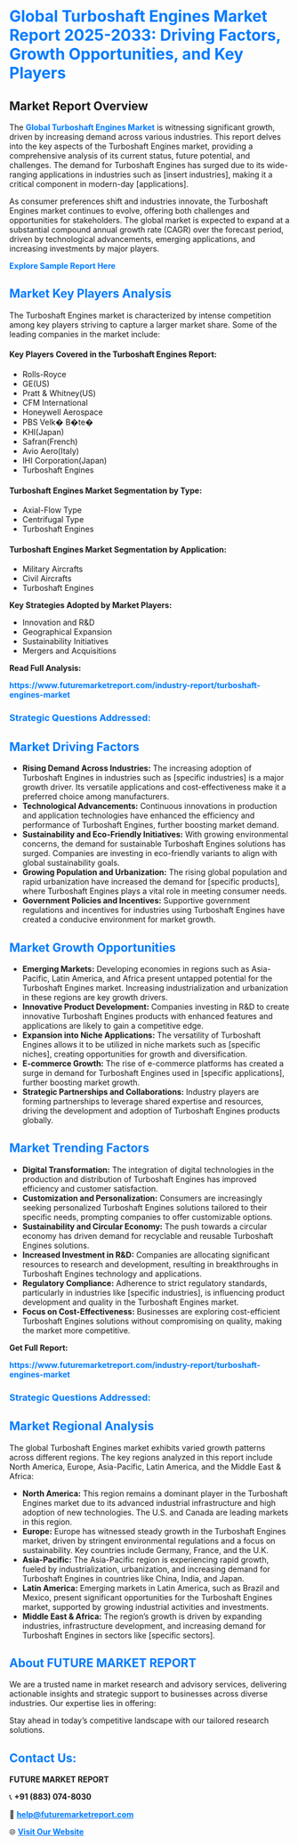 <h1 style="color: #007BFF;">Global Turboshaft Engines Market Report 2025-2033: Driving Factors, Growth Opportunities, and Key Players</h1>

<section id="overview">
<h2>Market Report Overview</h2>
<p>The <a href="https://www.futuremarketreport.com/industry-report/turboshaft-engines-market" style="color: #007BFF; text-decoration: none;"><strong>Global Turboshaft Engines Market</strong></a> is witnessing significant growth, driven by increasing demand across various industries. This report delves into the key aspects of the Turboshaft Engines market, providing a comprehensive analysis of its current status, future potential, and challenges. The demand for Turboshaft Engines has surged due to its wide-ranging applications in industries such as [insert industries], making it a critical component in modern-day [applications].</p>
<p>As consumer preferences shift and industries innovate, the Turboshaft Engines market continues to evolve, offering both challenges and opportunities for stakeholders. The global market is expected to expand at a substantial compound annual growth rate (CAGR) over the forecast period, driven by technological advancements, emerging applications, and increasing investments by major players.</p>
</section>

<section id="overview">
<p><a href="https://www.futuremarketreport.com/request-sample/reportId=106552" style="color: #007BFF; text-decoration: none;"><strong>Explore Sample Report Here</strong></a></p>
</section>

<section id="key-players">
<h2 style="color: #007BFF;">Market Key Players Analysis</h2>
<p>The Turboshaft Engines market is characterized by intense competition among key players striving to capture a larger market share. Some of the leading companies in the market include:</p>
<h4>Key Players Covered in the Turboshaft Engines Report:</h4>
<ul><li>Rolls-Royce</li><li>GE(US)</li><li>Pratt &amp; Whitney(US)</li><li>CFM International</li><li>Honeywell Aerospace</li><li>PBS Velk� B�te�</li><li>KHI(Japan)</li><li>Safran(French)</li><li>Avio Aero(Italy)</li><li>IHI Corporation(Japan)</li><li>Turboshaft Engines</li></ul>
<h4>Turboshaft Engines Market Segmentation by Type:</h4>
<ul><li>Axial-Flow Type</li><li>Centrifugal Type</li><li>Turboshaft Engines</li></ul>

<h4>Turboshaft Engines Market Segmentation by Application:</h4>
<ul><li>Military Aircrafts</li><li>Civil Aircrafts</li><li>Turboshaft Engines</li></ul>
<p><strong>Key Strategies Adopted by Market Players:</strong></p>
<ul>
<li>Innovation and R&D</li>
<li>Geographical Expansion</li>
<li>Sustainability Initiatives</li>
<li>Mergers and Acquisitions</li>
</ul>
</section>

<section>
<p><strong>Read Full Analysis: </strong></p><a href="https://www.futuremarketreport.com/industry-report/turboshaft-engines-market" style="color: #007BFF; text-decoration: none;"><strong>https://www.futuremarketreport.com/industry-report/turboshaft-engines-market</strong></a>
<h3 style="color: #007BFF;">Strategic Questions Addressed:</h3>
</section>

<section id="driving-factors">
<h2 style="color: #007BFF;">Market Driving Factors</h2>
<ul>
<li><strong>Rising Demand Across Industries:</strong> The increasing adoption of Turboshaft Engines in industries such as [specific industries] is a major growth driver. Its versatile applications and cost-effectiveness make it a preferred choice among manufacturers.</li>
<li><strong>Technological Advancements:</strong> Continuous innovations in production and application technologies have enhanced the efficiency and performance of Turboshaft Engines, further boosting market demand.</li>
<li><strong>Sustainability and Eco-Friendly Initiatives:</strong> With growing environmental concerns, the demand for sustainable Turboshaft Engines solutions has surged. Companies are investing in eco-friendly variants to align with global sustainability goals.</li>
<li><strong>Growing Population and Urbanization:</strong> The rising global population and rapid urbanization have increased the demand for [specific products], where Turboshaft Engines plays a vital role in meeting consumer needs.</li>
<li><strong>Government Policies and Incentives:</strong> Supportive government regulations and incentives for industries using Turboshaft Engines have created a conducive environment for market growth.</li>
</ul>
</section>

<section id="growth-opportunities">
<h2 style="color: #007BFF;">Market Growth Opportunities</h2>
<ul>
<li><strong>Emerging Markets:</strong> Developing economies in regions such as Asia-Pacific, Latin America, and Africa present untapped potential for the Turboshaft Engines market. Increasing industrialization and urbanization in these regions are key growth drivers.</li>
<li><strong>Innovative Product Development:</strong> Companies investing in R&D to create innovative Turboshaft Engines products with enhanced features and applications are likely to gain a competitive edge.</li>
<li><strong>Expansion into Niche Applications:</strong> The versatility of Turboshaft Engines allows it to be utilized in niche markets such as [specific niches], creating opportunities for growth and diversification.</li>
<li><strong>E-commerce Growth:</strong> The rise of e-commerce platforms has created a surge in demand for Turboshaft Engines used in [specific applications], further boosting market growth.</li>
<li><strong>Strategic Partnerships and Collaborations:</strong> Industry players are forming partnerships to leverage shared expertise and resources, driving the development and adoption of Turboshaft Engines products globally.</li>
</ul>
</section>

<section id="trending-factors">
<h2 style="color: #007BFF;">Market Trending Factors</h2>
<ul>
<li><strong>Digital Transformation:</strong> The integration of digital technologies in the production and distribution of Turboshaft Engines has improved efficiency and customer satisfaction.</li>
<li><strong>Customization and Personalization:</strong> Consumers are increasingly seeking personalized Turboshaft Engines solutions tailored to their specific needs, prompting companies to offer customizable options.</li>
<li><strong>Sustainability and Circular Economy:</strong> The push towards a circular economy has driven demand for recyclable and reusable Turboshaft Engines solutions.</li>
<li><strong>Increased Investment in R&D:</strong> Companies are allocating significant resources to research and development, resulting in breakthroughs in Turboshaft Engines technology and applications.</li>
<li><strong>Regulatory Compliance:</strong> Adherence to strict regulatory standards, particularly in industries like [specific industries], is influencing product development and quality in the Turboshaft Engines market.</li>
<li><strong>Focus on Cost-Effectiveness:</strong> Businesses are exploring cost-efficient Turboshaft Engines solutions without compromising on quality, making the market more competitive.</li>
</ul>
</section>

<section>
<p><strong>Get Full Report: </strong></p><a href="https://www.futuremarketreport.com/industry-report/turboshaft-engines-market" style="color: #007BFF; text-decoration: none;"><strong>https://www.futuremarketreport.com/industry-report/turboshaft-engines-market</strong></a>
<h3 style="color: #007BFF;">Strategic Questions Addressed:</h3>
</section>


<section id="regional-analysis">
<h2 style="color: #007BFF;">Market Regional Analysis</h2>
<p>The global Turboshaft Engines market exhibits varied growth patterns across different regions. The key regions analyzed in this report include North America, Europe, Asia-Pacific, Latin America, and the Middle East & Africa:</p>
<ul>
<li><strong>North America:</strong> This region remains a dominant player in the Turboshaft Engines market due to its advanced industrial infrastructure and high adoption of new technologies. The U.S. and Canada are leading markets in this region.</li>
<li><strong>Europe:</strong> Europe has witnessed steady growth in the Turboshaft Engines market, driven by stringent environmental regulations and a focus on sustainability. Key countries include Germany, France, and the U.K.</li>
<li><strong>Asia-Pacific:</strong> The Asia-Pacific region is experiencing rapid growth, fueled by industrialization, urbanization, and increasing demand for Turboshaft Engines in countries like China, India, and Japan.</li>
<li><strong>Latin America:</strong> Emerging markets in Latin America, such as Brazil and Mexico, present significant opportunities for the Turboshaft Engines market, supported by growing industrial activities and investments.</li>
<li><strong>Middle East & Africa:</strong> The region’s growth is driven by expanding industries, infrastructure development, and increasing demand for Turboshaft Engines in sectors like [specific sectors].</li>
</ul>
</section>

<footer>
<h2 style="color: #007BFF;">About FUTURE MARKET REPORT</h2>
<p>We are a trusted name in market research and advisory services, delivering actionable insights and strategic support to businesses across diverse industries. Our expertise lies in offering:</p>

<p>Stay ahead in today’s competitive landscape with our tailored research solutions.</p>

<h2 style="color: #007BFF;">Contact Us:</h2>
<p><strong>FUTURE MARKET REPORT</strong></p>
<p>📞 <strong>+91 (883) 074-8030</strong></p>
<p>📧 <strong><a href="mailto:help@futuremarketreport.com" style="color: #007BFF;">help@futuremarketreport.com</a></strong></p>
<p>🌐 <strong><a href="https://www.futuremarketreport.com/" style="color: #007BFF;">Visit Our Website</a></strong></p>
</footer>
